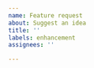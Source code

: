 ```yaml
---
name: Feature request
about: Suggest an idea
title: ''
labels: enhancement
assignees: ''

---
```


<!-- Is there something, that could be improved or implemented? -->
